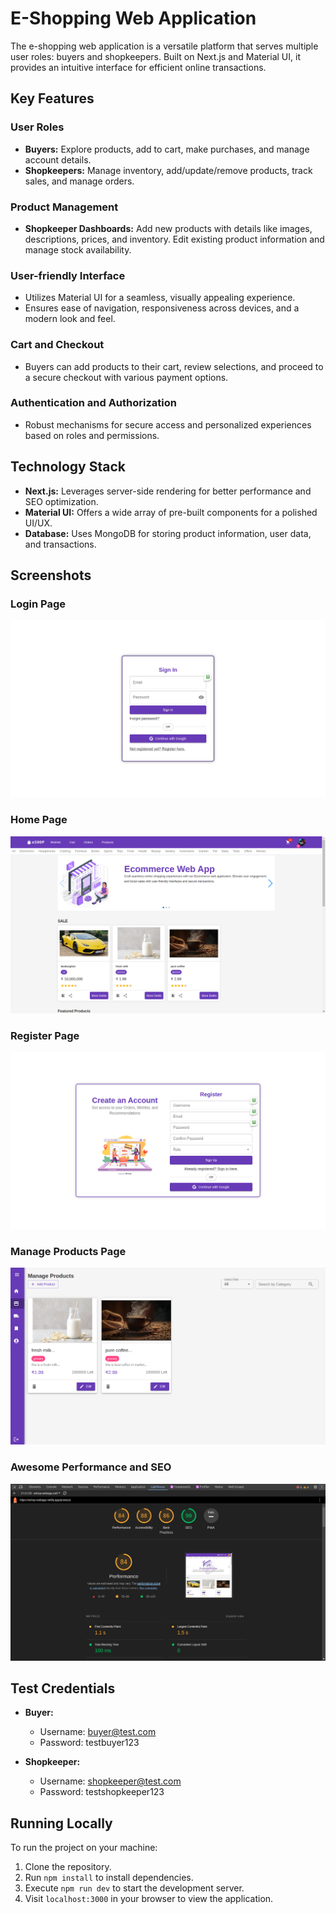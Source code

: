 # E-Shopping Web Application

The e-shopping web application is a versatile platform that serves multiple user roles: buyers and shopkeepers. Built on Next.js and Material UI, it provides an intuitive interface for efficient online transactions.

## Key Features

### User Roles

- **Buyers:** Explore products, add to cart, make purchases, and manage account details.
- **Shopkeepers:** Manage inventory, add/update/remove products, track sales, and manage orders.

### Product Management

- **Shopkeeper Dashboards:** Add new products with details like images, descriptions, prices, and inventory. Edit existing product information and manage stock availability.

### User-friendly Interface

- Utilizes Material UI for a seamless, visually appealing experience.
- Ensures ease of navigation, responsiveness across devices, and a modern look and feel.

### Cart and Checkout

- Buyers can add products to their cart, review selections, and proceed to a secure checkout with various payment options.

### Authentication and Authorization

- Robust mechanisms for secure access and personalized experiences based on roles and permissions.

## Technology Stack

- **Next.js:** Leverages server-side rendering for better performance and SEO optimization.
- **Material UI:** Offers a wide array of pre-built components for a polished UI/UX.
- **Database:** Uses MongoDB for storing product information, user data, and transactions.

## Screenshots

### Login Page
![Login Page](Screenshots/LoginPage.png)

### Home Page
![Home Page](Screenshots/HomePage.png)

### Register Page
![Register Page](Screenshots/RegisterPage.png)

### Manage Products Page
![Manage Products Page](Screenshots/ProductManagement.png)

### Awesome Performance and SEO
![Awesome Performance and SEO](Screenshots/AwesomePerformance.png)

## Test Credentials

- **Buyer:**
  - Username: buyer@test.com
  - Password: testbuyer123

- **Shopkeeper:**
  - Username: shopkeeper@test.com
  - Password: testshopkeeper123

## Running Locally

To run the project on your machine:

1. Clone the repository.
2. Run `npm install` to install dependencies.
3. Execute `npm run dev` to start the development server.
4. Visit `localhost:3000` in your browser to view the application.
